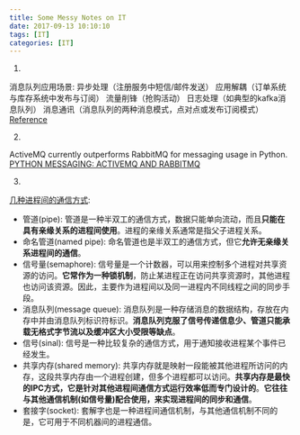 ```yaml
---
title: Some Messy Notes on IT
date: 2017-09-13 10:10:10
tags: [IT]
categories: [IT]
---
```


1.
消息队列应用场景:
异步处理（注册服务中短信/邮件发送）
应用解耦（订单系统与库存系统中发布与订阅）
流量削锋（抢购活动）
日志处理（如典型的kafka消息队列）
消息通讯（消息队列的两种消息模式，点对点或发布订阅模式）
[Reference](http://blog.csdn.net/shaobingj126/article/details/50585035)

2.
ActiveMQ currently outperforms RabbitMQ for messaging usage in Python.
[PYTHON MESSAGING: ACTIVEMQ AND RABBITMQ](http://sensatic.net/activemq/python-messaging-activemq-and-rabbitmq.html)

3.
[几种进程间的通信方式](http://www.cnblogs.com/mydomain/archive/2010/09/23/1833369.html):
+ 管道(pipe): 管道是一种半双工的通信方式，数据只能单向流动，而且**只能在具有亲缘关系的进程间使用**。进程的亲缘关系通常是指父子进程关系。
+ 命名管道(named pipe): 命名管道也是半双工的通信方式，但它**允许无亲缘关系进程间的通信**。
+ 信号量(semaphore): 信号量是一个计数器，可以用来控制多个进程对共享资源的访问。**它常作为一种锁机制**，防止某进程正在访问共享资源时，其他进程也访问该资源。因此，主要作为进程间以及同一进程内不同线程之间的同步手段。
+ 消息队列(message queue): 消息队列是一种存储消息的数据结构，存放在内存中并由消息队列标识符标识。**消息队列克服了信号传递信息少、管道只能承载无格式字节流以及缓冲区大小受限等缺点**。
+ 信号(sinal): 信号是一种比较复杂的通信方式，用于通知接收进程某个事件已经发生。
+ 共享内存(shared memory): 共享内存就是映射一段能被其他进程所访问的内存，这段共享内存由一个进程创建，但多个进程都可以访问。**共享内存是最快的IPC方式，它是针对其他进程间通信方式运行效率低而专门设计的**。**它往往与其他通信机制(如信号量)配合使用，来实现进程间的同步和通信**。
+ 套接字(socket): 套解字也是一种进程间通信机制，与其他通信机制不同的是，它可用于不同机器间的进程通信。
